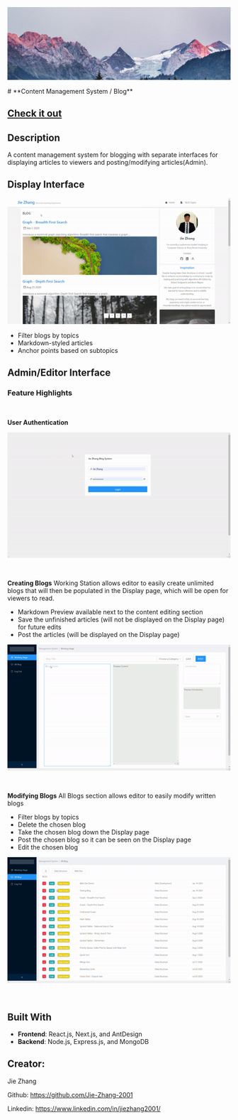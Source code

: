 <p align = "center">
    <img src = "./BlogSiteREADMEVideos/BLOG6img.png">
</p>
# **Content Management System / Blog**
<h2><a  href="http://www.blog-jz.com/">Check it out</a></h2>


## Description
A content management system for blogging with separate interfaces for displaying articles to viewers and posting/modifying articles(Admin).



## Display Interface
<p align = "center">
    <img src = "./BlogSiteREADMEVideos/Display.gif">
</p>

* Filter blogs by topics
* Markdown-styled articles
* Anchor points based on subtopics
  

## Admin/Editor Interface

### Feature Highlights

<p>
&nbsp;
</p>

**User Authentication**
<p align = "center">
    <img src = "./BlogSiteREADMEVideos/Login.gif">
</p>
<p>
&nbsp;
</p>

**Creating Blogs** Working Station allows editor to easily create unlimited blogs that will then be populated in the Display page, which will be open for viewers to read.

* Markdown Preview available next to the content editing section
* Save the unfinished articles (will not be displayed on the Display page) for future edits
* Post the articles (will be displayed on the Display page) 
<p align = "center">
    <img src = "./BlogSiteREADMEVideos/Edit.gif">
</p>
<p>
&nbsp;
</p>

**Modifying Blogs** All Blogs section allows editor to easily modify written blogs
* Filter blogs by topics
* Delete the chosen blog
* Take the chosen blog down the Display page
* Post the chosen blog so it can be seen on the Display page
* Edit the chosen blog
<p align = "center">
    <img src = "./BlogSiteREADMEVideos/Edit2.gif">
</p>
<p>
&nbsp;
</p>

## Built With
* **Frontend**: React.js, Next.js, and AntDesign
* **Backend**: Node.js, Express.js, and MongoDB

## Creator:
Jie Zhang

Github: https://github.com/Jie-Zhang-2001
  
Linkedin: https://www.linkedin.com/in/jiezhang2001/

